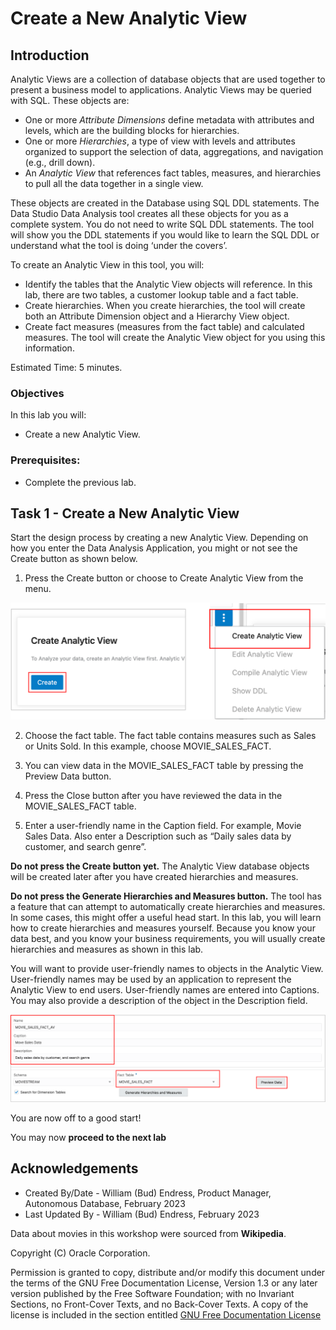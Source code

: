 # Create a New Analytic View

## Introduction

Analytic Views are a collection of database objects that are used together to present a business model to applications.  Analytic Views may be queried with SQL.   These objects are:

- One or more *Attribute Dimensions* define metadata with attributes and levels, which are the building blocks for hierarchies.
- One or more *Hierarchies*, a type of view with levels and attributes organized to support the selection of data, aggregations, and navigation (e.g., drill down).
- An *Analytic View* that references fact tables, measures, and hierarchies to pull all the data together in a single view.

These objects are created in the Database using SQL DDL statements. The Data Studio Data Analysis tool creates all these objects for you as a complete system.  You do not need to write SQL DDL statements. The tool will show you the DDL statements if you would like to learn the SQL DDL or understand what the tool is doing ‘under the covers’.

To create an Analytic View in this tool, you will:

- Identify the tables that the Analytic View objects will reference. In this lab, there are two tables, a customer lookup table and a fact table.
- Create hierarchies. When you create hierarchies, the tool will create both an Attribute Dimension object and a Hierarchy View object.
- Create fact measures (measures from the fact table) and calculated measures. The tool will create the Analytic View object for you using this information.

Estimated Time:  5 minutes.

### Objectives

In this lab you will:

- Create a new Analytic View.

### Prerequisites:

- Complete the previous lab.

## Task 1 - Create a New Analytic View

Start the design process by creating a new Analytic View. Depending on how you enter the Data Analysis Application, you might or not see the Create button as shown below.

1. Press the Create button or choose to Create Analytic View from the menu.

![Create Analytic View](../images/6-create-analytic-view.png)

2. Choose the fact table. The fact table contains measures such as Sales or Units Sold. In this example, choose MOVIE\_SALES_FACT.

3. You can view data in the MOVIE\_SALES_FACT table by pressing the Preview Data button.

4. Press the Close button after you have reviewed the data in the MOVIE\_SALES_FACT table.

5. Enter a user-friendly name in the Caption field. For example, Movie Sales Data.  Also enter a Description such as “Daily sales data by customer, and search genre”.

**Do not press the Create button yet.**  The Analytic View database objects will be created later after you have created hierarchies and measures.

**Do not press the Generate Hierarchies and Measures button.**   The tool has a feature that can attempt to automatically create hierarchies and measures. In some cases, this might offer a useful head start. In this lab, you will learn how to create hierarchies and measures yourself.  Because you know your data best, and you know your business requirements, you will usually create hierarchies and measures as shown in this lab.

You will want to provide user-friendly names to objects in the Analytic View.  User-friendly names may be used by an application to represent the Analytic View to end users. User-friendly names are entered into Captions. You may also provide a description of the object in the Description field.

![Choose Fact Table and Preview the Data](../images/6-choose-fact-table.png)

You are now off to a good start!

You may now **proceed to the next lab**

## Acknowledgements

- Created By/Date - William (Bud) Endress, Product Manager, Autonomous Database, February 2023
- Last Updated By - William (Bud) Endress, February 2023

Data about movies in this workshop were sourced from **Wikipedia**.

Copyright (C)  Oracle Corporation.

Permission is granted to copy, distribute and/or modify this document
under the terms of the GNU Free Documentation License, Version 1.3
or any later version published by the Free Software Foundation;
with no Invariant Sections, no Front-Cover Texts, and no Back-Cover Texts.
A copy of the license is included in the section entitled [GNU Free Documentation License](files/gnu-free-documentation-license.txt)